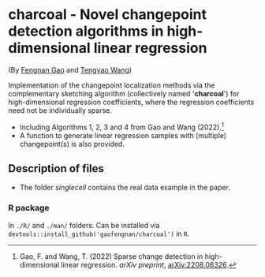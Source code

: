 # charcoal - Novel changepoint detection algorithms in high-dimensional linear regression

(By [Fengnan Gao](https://gaofn.xyz/ "Fengnan's Homepage") and [Tengyao
Wang](https://personal.lse.ac.uk/wangt60/ "Tengyao's Homepage"))

Implementation of the changepoint localization methods via the complementary sketching algorithm (collectively named '**charcoal**') for high-dimensional regression coefficients, where the regression coefficients need not be individually sparse.

* Including Algorithms 1, 2, 3 and 4 from Gao and Wang (2022).[^1]  
* A function to generate linear regression samples with (multiple) changepoint(s) is also provided.

## Description of files

* The folder *singlecell* contains the real data example in the paper.

### R package

In `./R/` and `./man/` folders. Can be installed via `devtools::install_github('gaofengnan/charcoal')` in `R`.

[^1]: Gao, F. and Wang, T. (2022) Sparse change detection in 
high-dimensional linear regression. *arXiv preprint*, [arXiv:2208.06326](https://arxiv.org/abs/2208.06326).
